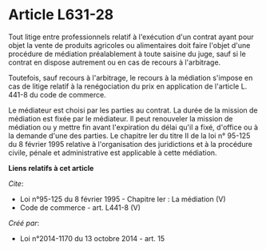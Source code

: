 # Article L631-28

Tout litige entre professionnels relatif à l'exécution d'un contrat ayant pour objet la vente de produits agricoles ou
alimentaires doit faire l'objet d'une procédure de médiation préalablement à toute saisine du juge, sauf si le contrat en
dispose autrement ou en cas de recours à l'arbitrage. 

Toutefois, sauf recours à l'arbitrage, le recours à la médiation s'impose en cas de litige relatif à la renégociation du prix
en application de l'article L. 441-8 du code de commerce. 

Le médiateur est choisi par les parties au contrat. La durée de la mission de médiation est fixée par le médiateur. Il peut
renouveler la mission de médiation ou y mettre fin avant l'expiration du délai qu'il a fixé, d'office ou à la demande d'une
des parties. Le chapitre Ier du titre II de la loi n° 95-125 du 8 février 1995 relative à l'organisation des juridictions et
à la procédure civile, pénale et administrative est applicable à cette médiation.

**Liens relatifs à cet article**

_Cite_:

  - Loi n°95-125 du 8 février 1995 -  Chapitre Ier : La médiation (V)
  - Code de commerce - art. L441-8 (V)

_Créé par_:

  - Loi n°2014-1170 du 13 octobre 2014 - art. 15

